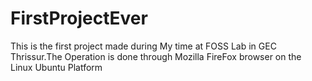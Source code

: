 # FirstProjectEver
This is the first project made during My time at FOSS Lab in GEC Thrissur.The Operation is done through Mozilla FireFox browser on the Linux Ubuntu Platform

